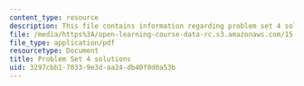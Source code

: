 ```yaml
---
content_type: resource
description: This file contains information regarding problem set 4 solutions.
file: /media/https%3A/open-learning-course-data-rc.s3.amazonaws.com/15-053-optimization-methods-in-management-science-spring-2013/3297cbb170339e3daa24db40f0d0a53b_MIT15_053S13_ps4sol.pdf
file_type: application/pdf
resourcetype: Document
title: Problem Set 4 solutions
uid: 3297cbb1-7033-9e3d-aa24-db40f0d0a53b
---
```

